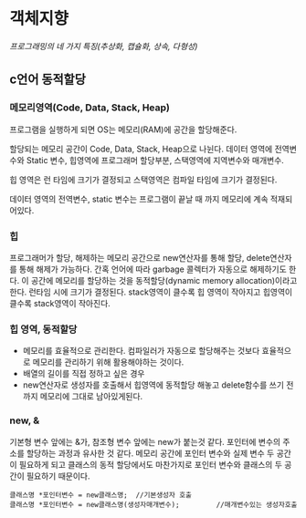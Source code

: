 # 객체지향

###### 프로그래밍의 네 가지 특징(추상화, 캡슐화, 상속, 다형성)

## c언어 동적할당

### 메모리영역(Code, Data, Stack, Heap)

프로그램을 실행하게 되면 OS는 메모리(RAM)에 공간을 할당해준다.

할당되는 메모리 공간이 Code, Data, Stack, Heap으로 나뉜다. 데이터 영역에 전역변수와 Static 변수, 힙영역에 프로그래머 할당부분, 스택영역에 지역변수와 매개변수.

힙 영역은 런 타임에 크기가 결정되고 스택영역은 컴파일 타임에 크기가 결정된다. 

데이터 영역의 전역변수, static 변수는 프로그램이 끝날 때 까지 메모리에 계속 적재되어있다. 

### 힙

프로그래머가 할당, 해제하는 메모리 공간으로 new연산자를 통해 할당, delete연산자를 통해 해제가 가능하다. 간혹 언어에 따라 garbage 콜렉터가 자동으로 해제하기도 한다. 이 공간에 메모리를 할당하는 것을 동적할당(dynamic memory allocation)이라고 한다. 런타임 시에 크기가 결정된다. stack영역이 클수록 힙 영역이 작아지고 힙영역이 클수록 stack영역이 작아진다. 

### 힙 영역, 동적할당

- 메모리를 효율적으로 관리한다. 컴파일러가 자동으로 할당해주는 것보다 효율적으로 메모리를 관리하기 위해 활용해야하는 것이다. 
- 배열의 길이를 직접 정하고 싶은 경우
- new연산자로 생성자를 호출해서 힙영역에 동적할당 해놓고 delete함수를 쓰기 전까지 메모리에 그대로 남아있게된다.

### new, &

기본형 변수 앞에는 &가, 참조형 변수 앞에는 new가 붙는것 같다. 포인터에 변수의 주소를 할당하는 과정과 유사한 것 같다. 메모리 공간에 포인터 변수와 실제 변수 두 공간이 필요하게 되고 클래스의 동적 할당에서도 마찬가지로 포인터 변수와 클래스의 두 공간이 필요하기 때문이다. 

~~~ 
클래스명 *포인터변수 = new클래스명;	//기본생성자 호출
클래스명 *포인터변수 = new클래스명(생성자매개변수); 		//매개변수있는 생성자호출
~~~



